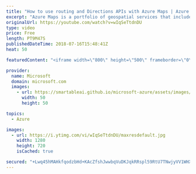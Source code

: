 ```yaml
---
title: "How to use routing and Directions APIs with Azure Maps | Azure Friday"
excerpt: "Azure Maps is a portfolio of geospatial services that include service APIs for Maps, Search, Routing, Traffic, and Time Zones. The portfolio of Azure OneAPI compliant services allows you to use familiar developer tools to quickly develop and scale solutions that integrate location information into your"
originalUrl: https://youtube.com/watch?v=wIqSeTtdnDU
type: video
price: Free
length: PT9M47S
publishedDateTime: 2018-07-16T15:48:41Z
heat: 50

featuredContent: "<iframe width=\"800\" height=\"500\" frameborder=\"0\" src=\"https://www.youtube.com/embed/wIqSeTtdnDU\" allow=\"accelerometer; autoplay; encrypted-media; gyroscope; picture-in-picture\" allowfullscreen></iframe>"

provider:
  name: Microsoft
  domain: microsoft.com
  images:
    - url: https://smartableai.github.io/microsoft-azure/assets/images/organizations/microsoft.com-50x50.jpg
      width: 50
      height: 50

topics:
  - Azure

images:
  - url: https://i.ytimg.com/vi/wIqSeTtdnDU/maxresdefault.jpg
    width: 1280
    height: 720
    isCached: true

secured: "+Lwq45hMAHkfqodzbHd+KAcZfshJwwbqVuDKJqkRRspl59RtU7TNwjyVV1WHXvjJ0dvx7M9scG8l31aCHZSSo8j0GV6fKhXUPSg5pkQDHIY6GaqGwOkOjmnuiUi+v5W45Z/txMmpityO63RoU3qkMml0qnnSds4sKendJe8T46vjDJ9E4E4A4BjFqreBqq0iiIYmsGAlE3+r/PvYwi//kdjl2MXAFSGckmNefWs0nu8rZKSQ9mooagaRKDB/73N69lFNFzrEYGxUcLIrLjQijYn70AiZ7y9bIBkpgyTDG6DWU2dzmmIXKNQ4DHIkt8WBB959ElGZD837XiJjw1Vgueq0bJcdQ3yi4m/gmKKaw9mpbn2bVsAE70llNMZtIZThc5CwX7LZXwFm2fBbaG6ZqFXYh1nIqH2k0Om74Cj0URY=;CyyPMc1n4rgfsCiNIUMOlQ=="
---
```



